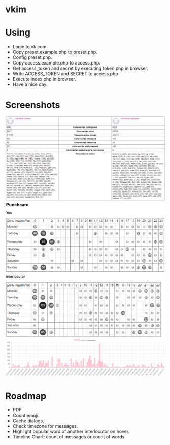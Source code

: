 # vkim #

# Using #
* Login to vk.com.
* Copy preset.example.php to preset.php.
* Config preset.php.
* Copy access.example.php to access.php.
* Get access_token and secret by executing token.php in browser.
* Write ACCESS_TOKEN and SECRET to access.php
* Execute index.php in browser.
* Have a nice day.

# Screenshots #
![Report, part 0](https://raw.githubusercontent.com/mishantrop/vkim/master/assets/images/report_0.png "Report, part 0")
![Report, part 1](https://raw.githubusercontent.com/mishantrop/vkim/master/assets/images/report_1.png "Report, part 1")
![Report, part 1](https://raw.githubusercontent.com/mishantrop/vkim/master/assets/images/report_2.png "Report, part 2")

# Roadmap #
* PDF
* Count emoji.
* Cache dialogs.
* Check timezone for messages.
* Highlight popular word of another interlocutor on hover.
* Timeline Chart: count of messages or count of words.
